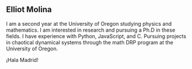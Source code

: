 ## Elliot Molina

<!--
**elliotm24/elliotm24** is a ✨ _special_ ✨ repository because its `README.md` (this file) appears on your GitHub profile.

Here are some ideas to get you started:

- 🔭 I’m currently working on ...
- 🌱 I’m currently learning ...
- 👯 I’m looking to collaborate on ...
- 🤔 I’m looking for help with ...
- 💬 Ask me about ...
- 📫 How to reach me: ...
- 😄 Pronouns: ...
- ⚡ Fun fact: ...
-->
I am a second year at the University of Oregon studying physics and mathematics. I am interested in research and pursuing a Ph.D in these fields. I have experience with Python, JavaScript, and C. Pursuing projects in chaotical dynamical systems through the math DRP program at the University of Oregon.

¡Hala Madrid!


